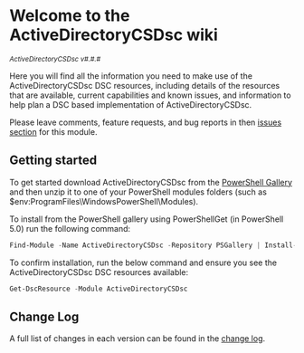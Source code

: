 # Welcome to the ActiveDirectoryCSDsc wiki

<sup>*ActiveDirectoryCSDsc v#.#.#*</sup>

Here you will find all the information you need to make use of the ActiveDirectoryCSDsc
DSC resources, including details of the resources that are available, current
capabilities and known issues, and information to help plan a DSC based
implementation of ActiveDirectoryCSDsc.

Please leave comments, feature requests, and bug reports in then
[issues section](https://github.com/dsccommunity/ActiveDirectoryCSDsc/issues) for this module.

## Getting started

To get started download ActiveDirectoryCSDsc from the [PowerShell Gallery](http://www.powershellgallery.com/packages/ActiveDirectoryCSDsc/)
and then unzip it to one of your PowerShell modules folders
(such as $env:ProgramFiles\WindowsPowerShell\Modules).

To install from the PowerShell gallery using PowerShellGet (in PowerShell 5.0)
run the following command:

```powershell
Find-Module -Name ActiveDirectoryCSDsc -Repository PSGallery | Install-Module
```

To confirm installation, run the below command and ensure you see the ActiveDirectoryCSDsc
DSC resources available:

```powershell
Get-DscResource -Module ActiveDirectoryCSDsc
```

## Change Log

A full list of changes in each version can be found in the [change log](https://github.com/dsccommunity/ActiveDirectoryCSDsc/blob/main/CHANGELOG.md).
